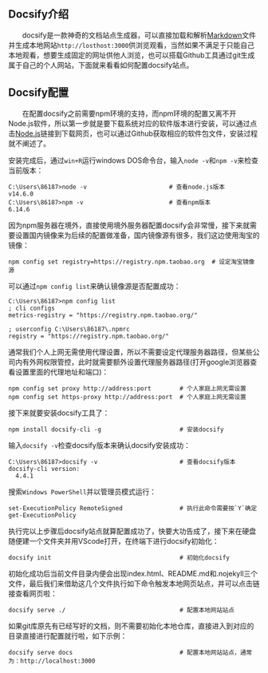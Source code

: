 ## Docsify介绍

&emsp;&emsp;docsify是一款神奇的文档站点生成器，可以直接加载和解析[Markdown](/docs/other/markdown.md)文件并生成本地网站`http://losthost:3000`供浏览观看，当然如果不满足于只能自己本地观看，想要生成固定的网址供他人浏览，也可以搭载Github工具通过git生成属于自己的个人网站，下面就来看看如何配置docsify站点。

## Docsify配置

&emsp;&emsp;在配置docsify之前需要npm环境的支持，而npm环境的配置又离不开Node.js软件，所以第一步就是要下载系统对应的软件版本进行安装，可以通过点击[Node.js](http://nodejs.cn/download/)链接到下载网页，也可以通过Github获取相应的软件包文件，安装过程就不阐述了。

安装完成后，通过`win+R`运行windows DOS命令台，输入`node -v`和`npm -v`来检查当前版本：

```shell
C:\Users\86187>node -v                       # 查看node.js版本
v14.6.0
C:\Users\86187>npm -v                        # 查看npm版本
6.14.6
```

因为npm服务器在境外，直接使用境外服务器配置docsify会非常慢，接下来就需要设置国内镜像来为后续的配置做准备，国内镜像源有很多，我们这边使用淘宝的镜像：

```shell
npm config set registry=https://registry.npm.taobao.org  # 设定淘宝镜像源
```

可以通过`npm config list`来确认镜像源是否配置成功：

```shell
C:\Users\86187>npm config list
; cli configs
metrics-registry = "https://registry.npm.taobao.org/"

; userconfig C:\Users\86187\.npmrc
registry = "https://registry.npm.taobao.org/"
```

通常我们个人上网无需使用代理设置，所以不需要设定代理服务器路径，但某些公司内有外网权限管控，此时就需要额外设置代理服务器路径(打开google浏览器查看设置里面的代理地址和端口)：

```shell
npm config set proxy http://address:port        # 个人家庭上网无需设置
npm config set https-proxy http://address:port  # 个人家庭上网无需设置
```

接下来就要安装docsify工具了：

```shell
npm install docsify-cli -g                      # 安装docsify
```

输入`docsify -v`检查docsify版本来确认docsify安装成功：

```shell
C:\Users\86187>docsify -v                       # 查看docsify版本
docsify-cli version:
  4.4.1
```

搜索`Windows PowerShell`并以管理员模式运行：

```shell
set-ExecutionPolicy RemoteSigned                # 执行此命令需要按`Y`确定
get-ExecutionPolicy 
```

执行完以上步骤后docsify站点就算配置成功了，快要大功告成了，接下来在硬盘随便建一个文件夹并用VScode打开，在终端下进行docsify初始化：

```shell
docsify init                                    # 初始化docsify
```

初始化成功后当前文件目录内便会出现index.html、README.md和.nojekyll三个文件，最后我们来借助这几个文件执行如下命令触发本地网页站点，并可以点击链接查看网页啦：

```shell
docsify serve ./                                # 配置本地网站站点
```

如果git库原先有已经写好的文档，则不需要初始化本地仓库，直接进入到对应的目录直接进行配置就行啦，如下示例：

```shell
docsify serve docs                              # 配置本地网站站点，通常为：http://localhost:3000
```

